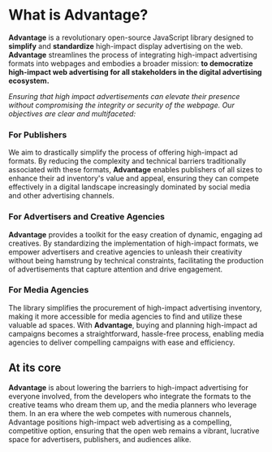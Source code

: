 # What is Advantage?

**Advantage** is a revolutionary open-source JavaScript library designed to **simplify** and **standardize** high-impact display advertising on the web. **Advantage** streamlines the process of integrating high-impact advertising formats into webpages and embodies a broader mission: **to democratize high-impact web advertising for all stakeholders in the digital advertising ecosystem.** 

*Ensuring that high impact advertisements can elevate their presence without compromising the integrity or security of the webpage. Our objectives are clear and multifaceted:*

### **For Publishers**
We aim to drastically simplify the process of offering high-impact ad formats. By reducing the complexity and technical barriers traditionally associated with these formats, **Advantage** enables publishers of all sizes to enhance their ad inventory's value and appeal, ensuring they can compete effectively in a digital landscape increasingly dominated by social media and other advertising channels. 

### **For Advertisers and Creative Agencies** 
**Advantage** provides a toolkit for the easy creation of dynamic, engaging ad creatives. By standardizing the implementation of high-impact formats, we empower advertisers and creative agencies to unleash their creativity without being hamstrung by technical constraints, facilitating the production of advertisements that capture attention and drive engagement.

### **For Media Agencies** 
The library simplifies the procurement of high-impact advertising inventory, making it more accessible for media agencies to find and utilize these valuable ad spaces. With **Advantage**, buying and planning high-impact ad campaigns becomes a straightforward, hassle-free process, enabling media agencies to deliver compelling campaigns with ease and efficiency.

## At its core 
**Advantage** is about lowering the barriers to high-impact advertising for everyone involved, from the developers who integrate the formats to the creative teams who dream them up, and the media planners who leverage them. In an era where the web competes with numerous channels, Advantage positions high-impact web advertising as a compelling, competitive option, ensuring that the open web remains a vibrant, lucrative space for advertisers, publishers, and audiences alike.
